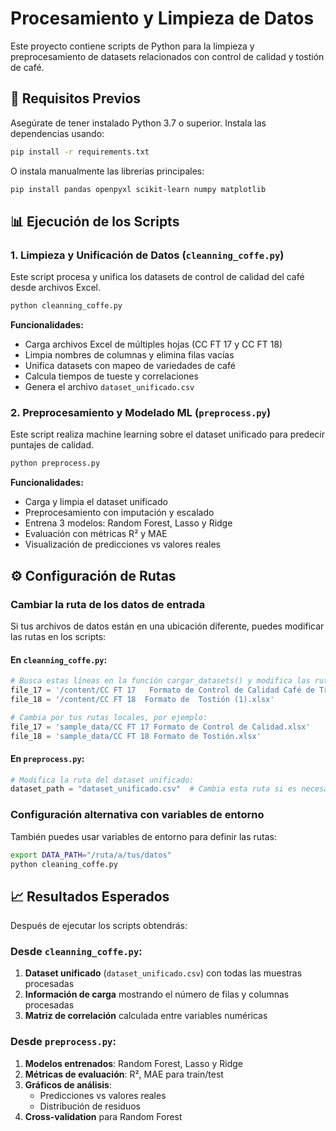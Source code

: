# Procesamiento y Limpieza de Datos

Este proyecto contiene scripts de Python para la limpieza y preprocesamiento de datasets relacionados con control de calidad y tostión de café.



## 🚀 Requisitos Previos

Asegúrate de tener instalado Python 3.7 o superior. Instala las dependencias usando:

```bash
pip install -r requirements.txt
```

O instala manualmente las librerías principales:

```bash
pip install pandas openpyxl scikit-learn numpy matplotlib
```

## 📊 Ejecución de los Scripts

### 1. Limpieza y Unificación de Datos (`cleanning_coffe.py`)

Este script procesa y unifica los datasets de control de calidad del café desde archivos Excel.

```bash
python cleanning_coffe.py
```

**Funcionalidades:**
- Carga archivos Excel de múltiples hojas (CC FT 17 y CC FT 18)
- Limpia nombres de columnas y elimina filas vacías
- Unifica datasets con mapeo de variedades de café
- Calcula tiempos de tueste y correlaciones
- Genera el archivo `dataset_unificado.csv`

### 2. Preprocesamiento y Modelado ML (`preprocess.py`)

Este script realiza machine learning sobre el dataset unificado para predecir puntajes de calidad.

```bash
python preprocess.py
```

**Funcionalidades:**
- Carga y limpia el dataset unificado
- Preprocesamiento con imputación y escalado
- Entrena 3 modelos: Random Forest, Lasso y Ridge
- Evaluación con métricas R² y MAE
- Visualización de predicciones vs valores reales

## ⚙️ Configuración de Rutas

### Cambiar la ruta de los datos de entrada

Si tus archivos de datos están en una ubicación diferente, puedes modificar las rutas en los scripts:

#### En `cleanning_coffe.py`:
```python
# Busca estas líneas en la función cargar_datasets() y modifica las rutas:
file_17 = '/content/CC FT 17   Formato de Control de Calidad Café de Trillado (1).xlsx'
file_18 = '/content/CC FT 18  Formato de  Tostión (1).xlsx'

# Cambia por tus rutas locales, por ejemplo:
file_17 = 'sample_data/CC FT 17 Formato de Control de Calidad.xlsx'
file_18 = 'sample_data/CC FT 18 Formato de Tostión.xlsx'
```

#### En `preprocess.py`:
```python
# Modifica la ruta del dataset unificado:
dataset_path = "dataset_unificado.csv"  # Cambia esta ruta si es necesario
```

### Configuración alternativa con variables de entorno

También puedes usar variables de entorno para definir las rutas:

```bash
export DATA_PATH="/ruta/a/tus/datos"
python cleaning_coffe.py
```

## 📈 Resultados Esperados

Después de ejecutar los scripts obtendrás:

### Desde `cleanning_coffe.py`:
1. **Dataset unificado** (`dataset_unificado.csv`) con todas las muestras procesadas
2. **Información de carga** mostrando el número de filas y columnas procesadas
3. **Matriz de correlación** calculada entre variables numéricas

### Desde `preprocess.py`:
1. **Modelos entrenados**: Random Forest, Lasso y Ridge
2. **Métricas de evaluación**: R², MAE para train/test
3. **Gráficos de análisis**:
   - Predicciones vs valores reales
   - Distribución de residuos
4. **Cross-validation** para Random Forest


